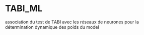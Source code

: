 # TABI_ML
association du test de TABI avec les réseaux de neurones pour  la détermination dynamique des poids du model 
